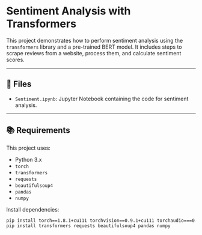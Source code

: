 # Sentiment Analysis with Transformers

This project demonstrates how to perform sentiment analysis using the `transformers` library and a pre-trained BERT model. It includes steps to scrape reviews from a website, process them, and calculate sentiment scores.

---

## 📂 Files

- `Sentiment.ipynb`: Jupyter Notebook containing the code for sentiment analysis.

---

## 📚 Requirements

This project uses:

- Python 3.x
- `torch`
- `transformers`
- `requests`
- `beautifulsoup4`
- `pandas`
- `numpy`

Install dependencies:

```bash
pip install torch==1.8.1+cu111 torchvision==0.9.1+cu111 torchaudio===0.8.1 -f https://download.pytorch.org/whl/torch_stable.html
pip install transformers requests beautifulsoup4 pandas numpy
